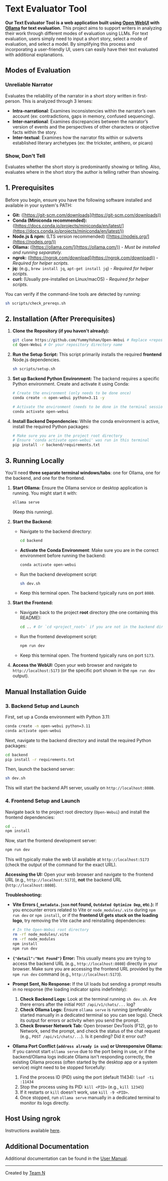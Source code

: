 # Text Evaluator Tool

**Our Text Evaluator Tool is a web application built using [Open WebUI](https://github.com/open-webui/open-webui) with [Ollama](https://ollama.com/) for text evaluation.** 
This project aims to support writers in analyzing their work through different modes of evaluation using LLMs. For text evaluation, users simply need to input a short story, select a mode of evaluation, and select a model. By simplifying this process and incorporating a user-friendly UI, users can easily have their text evaluated with additional explanations. 

## Modes of Evaluation

### Unreliable Narrator
Evaluates the reliability of the narrator in a short story written in first-person. This is analyzed through 3 lenses: 
- **Intra-narrational**: Examines inconsistencies within the narrator’s own account (ex: contradictions, gaps in memory, confused sequencing). 
- **Inter-narrational**: Examines discrepancies between the narrator’s version of events and the perspectives of other characters or objective facts within the story. 
- **Inter-textual**: Examines how the narrator fits within or subverts established literary archetypes (ex: the trickster, antihero, or picaro)

### Show, Don't Tell
Evaluates whether the short story is predominantly showing or telling. Also, evaluates where in the short story the author is telling rather than showing.  

## 1. Prerequisites

Before you begin, ensure you have the following software installed and available in your system's PATH:

*   **Git:** ([https://git-scm.com/downloads](https://git-scm.com/downloads))
*   **Conda (Miniconda recommended):** ([https://docs.conda.io/projects/miniconda/en/latest/](https://docs.conda.io/projects/miniconda/en/latest/))
*   **Node.js & npm:** (LTS version recommended) ([https://nodejs.org/](https://nodejs.org/))
*   **Ollama:** ([https://ollama.com/](https://ollama.com/)) - *Must be installed and running separately.*
*   **ngrok:** ([https://ngrok.com/download](https://ngrok.com/download)) - *Required for helper scripts.*
*   **jq:** (e.g., `brew install jq`, `apt-get install jq`) - *Required for helper scripts.*
*   **curl:** (Usually pre-installed on Linux/macOS) - *Required for helper scripts.*

You can verify if the command-line tools are detected by running:
```bash
sh scripts/check_prereqs.sh
```

## 2. Installation (After Prerequisites)

1.  **Clone the Repository (if you haven't already):**
    ```bash
    git clone https://github.com/YummyYohan/Open-Webui # Replace <repository_url> with the actual URL
    cd Open-Webui # Or your repository directory name
    ```

2.  **Run the Setup Script:**
    This script primarily installs the required **frontend** Node.js dependencies.
    ```bash
    sh scripts/setup.sh
    ```

3.  **Set up Backend Python Environment:**
    The backend requires a specific Python environment. Create and activate it using Conda:
    ```bash
    # Create the environment (only needs to be done once)
    conda create -n open-webui python=3.11 -y

    # Activate the environment (needs to be done in the terminal session where you run the backend)
    conda activate open-webui
    ```

4.  **Install Backend Dependencies:**
    While the conda environment is active, install the required Python packages:
    ```bash
    # Make sure you are in the project root directory
    # Ensure 'conda activate open-webui' was run in this terminal
    pip install -r backend/requirements.txt
    ```

## 3. Running Locally

You'll need **three separate terminal windows/tabs**: one for Ollama, one for the backend, and one for the frontend.

1.  **Start Ollama:**
    Ensure the Ollama service or desktop application is running. You might start it with:
    ```bash
    ollama serve
    ```
    (Keep this running).

2.  **Start the Backend:**
    *   Navigate to the backend directory:
        ```bash
        cd backend
        ```
    *   **Activate the Conda Environment**: Make sure you are in the correct environment before running the backend:
        ```bash
        conda activate open-webui
        ```
    *   Run the backend development script:
        ```bash
        sh dev.sh
        ```
    *   Keep this terminal open. The backend typically runs on port `8080`.

3.  **Start the Frontend:**
    *   Navigate back to the project **root** directory (the one containing this README):
        ```bash
        cd .. # Or `cd <project_root>` if you are not in the backend directory
        ```
    *   Run the frontend development script:
        ```bash
        npm run dev
        ```
    *   Keep this terminal open. The frontend typically runs on port `5173`.

4.  **Access the WebUI:**
    Open your web browser and navigate to `http://localhost:5173` (or the specific port shown in the `npm run dev` output). 

## Manual Installation Guide

### 3. Backend Setup and Launch

First, set up a Conda environment with Python 3.11:
```bash
conda create -n open-webui python=3.11
conda activate open-webui
```

Next, navigate to the backend directory and install the required Python packages:
```bash
cd backend
pip install -r requirements.txt
```

Then, launch the backend server:
```bash
sh dev.sh
```
This will start the backend API server, usually on `http://localhost:8080`.

### 4. Frontend Setup and Launch

Navigate back to the project root directory (`Open-Webui`) and install the frontend dependencies:
```bash
cd ..
npm install
```

Now, start the frontend development server:
```bash
npm run dev
```
This will typically make the web UI available at `http://localhost:5173` (check the output of the command for the exact URL).

**Accessing the UI:** Open your web browser and navigate to the frontend URL (e.g., `http://localhost:5173`), **not** the backend URL (`http://localhost:8080`).

**Troubleshooting:**

*   **Vite Errors (`_metadata.json` not found, `Outdated Optimize Dep`, etc.):** If you encounter errors related to Vite or `node_modules/.vite` during `npm run dev` or `npm install`, or if the **frontend UI gets stuck on the loading logo**, try removing the Vite cache and reinstalling dependencies:
    ```bash
    # In the Open-Webui root directory
    rm -rf node_modules/.vite
    rm -rf node_modules
    npm install
    npm run dev
    ```
*   **`{"detail":"Not Found"}` Error:** This usually means you are trying to access the backend URL (e.g., `http://localhost:8080`) directly in your browser. Make sure you are accessing the frontend URL provided by the `npm run dev` command (e.g., `http://localhost:5173`).

*   **Prompt Sent, No Response:** If the UI loads but sending a prompt results in no response (the loading indicator spins indefinitely):
    1.  **Check Backend Logs:** Look at the terminal running `sh dev.sh`. Are there errors after the initial `POST /api/v1/chats/...` log?
    2.  **Check Ollama Logs:** Ensure `ollama serve` is running (preferably started manually in a dedicated terminal so you can see logs). Check its output for errors or activity when you send the prompt.
    3.  **Check Browser Network Tab:** Open browser DevTools (F12), go to Network, send the prompt, and check the status of the chat request (e.g., `POST /api/v1/chats/...`). Is it pending? Did it error out?

*   **Ollama Port Conflict (`address already in use`) or Unresponsive Ollama:** If you cannot start `ollama serve` due to the port being in use, or if the backend/Ollama logs indicate Ollama isn't responding correctly, the existing Ollama process (often started by the desktop app or a system service) might need to be stopped forcefully:
    1.  Find the process ID (PID) using the port (default 11434): `lsof -ti :11434`
    2.  Stop the process using its PID: `kill <PID>` (e.g., `kill 12345`)
    3.  If it restarts or `kill` doesn't work, use `kill -9 <PID>`.
    4.  Once stopped, run `ollama serve` manually in a dedicated terminal to monitor its logs directly. 

## Host Using ngrok
Instructions available [here](https://tarheels.live/teamn/d4-user-manual/).

## Additional Documentation

Additional documentation can be found in the [User Manual](https://tarheels.live/teamn/d4-user-manual/). 

---

Created by [Team N](https://tarheels.live/teamn/about-us/)
